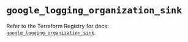 # `google_logging_organization_sink`

Refer to the Terraform Registry for docs: [`google_logging_organization_sink`](https://registry.terraform.io/providers/hashicorp/google/6.34.0/docs/resources/logging_organization_sink).
